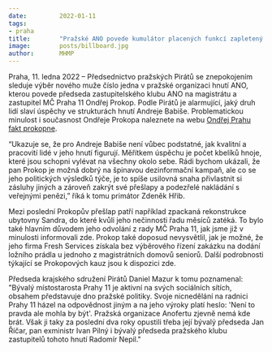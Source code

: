 ```yaml
---
date:         2022-01-11
tags:        
- praha
title:        "Pražské ANO povede kumulátor placených funkcí zapletený do podezřelé zakázky"
image: 	      posts/billboard.jpg
author:       MHMP
---
```

 
Praha, 11. ledna 2022 –⁠ Předsednictvo pražských Pirátů se znepokojením sleduje výběr nového muže číslo jedna v pražské organizaci hnutí ANO, kterou povede předseda zastupitelského klubu ANO na magistrátu a zastupitel MČ Praha 11 Ondřej Prokop. Podle Pirátů je alarmující, jaký druh lidí slaví úspěchy ve strukturách hnutí Andreje Babiše. Problematickou minulost i současnost Ondřeje Prokopa naleznete na webu [Ondřej Prahu fakt prokopne](/prokop/).

“Ukazuje se, že pro Andreje Babiše není vůbec podstatné, jak kvalitní a pracovití lidé v jeho hnutí figurují. Měřítkem úspěchu je počet kbelíků hnoje, které jsou schopni vylévat na všechny okolo sebe. Rádi bychom ukázali, že pan Prokop je možná dobrý na špinavou dezinformační kampaň, ale co se jeho politických výsledků týče, je to spíše usilovná snaha přivlastnit si zásluhy jiných a zároveň zakrýt své přešlapy a podezřelé nakládání s veřejnými penězi,” říká k tomu primátor Zdeněk Hřib.

Mezi poslední Prokopův přešlap patří například zpackaná rekonstrukce ubytovny Sandra, do které kvůli jeho nečinnosti řadu měsíců zatéká. To bylo také hlavním důvodem jeho odvolání z rady MČ Praha 11, jak jsme již v minulosti informovali zde. Prokop také doposud nevysvětlil, jak je možné, že jeho firma Fresh Services získala bez výběrového řízení zakázku na dodání ložního prádla u jednoho z magistrátních domovů seniorů. Další podrobnosti týkající se Prokopových kauz jsou k dispozici zde. 

Předseda krajského sdružení Pirátů Daniel Mazur k tomu poznamenal: "Bývalý místostarosta Prahy 11 je aktivní na svých sociálních sítích, obsahem představuje dno pražské politiky. Svoje nicnedělání na radnici Prahy 11 házel na odpovědnost jiným a na jeho výroky platí heslo: 'Není to pravda ale mohla by být'. Pražská organizace Anofertu zjevně nemá kde brát. Však ji taky za poslední dva roky opustili třeba její bývalý předseda Jan Říčar, pan exministr Ivan Pilný i bývalý předseda pražského klubu zastupitelů tohoto hnutí Radomír Nepil."

